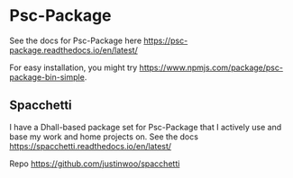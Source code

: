 # Psc-Package

See the docs for Psc-Package here <https://psc-package.readthedocs.io/en/latest/>

For easy installation, you might try <https://www.npmjs.com/package/psc-package-bin-simple>.

## Spacchetti

I have a Dhall-based package set for Psc-Package that I actively use and base my work and home projects on. See the docs <https://spacchetti.readthedocs.io/en/latest/>

Repo <https://github.com/justinwoo/spacchetti>
